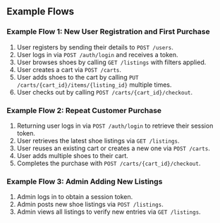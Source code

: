 ## Example Flows

### Example Flow 1: New User Registration and First Purchase

1. User registers by sending their details to `POST /users`.
2. User logs in via `POST /auth/login` and receives a token.
3. User browses shoes by calling `GET /listings` with filters applied.
4. User creates a cart via `POST /carts`.
5. User adds shoes to the cart by calling `PUT /carts/{cart_id}/items/{listing_id}` multiple times.
6. User checks out by calling `POST /carts/{cart_id}/checkout`.

### Example Flow 2: Repeat Customer Purchase

1. Returning user logs in via `POST /auth/login` to retrieve their session token.
2. User retrieves the latest shoe listings via `GET /listings`.
3. User reuses an existing cart or creates a new one via `POST /carts`.
4. User adds multiple shoes to their cart.
5. Completes the purchase with `POST /carts/{cart_id}/checkout`.

### Example Flow 3: Admin Adding New Listings

1. Admin logs in to obtain a session token.
2. Admin posts new shoe listings via `POST /listings`.
3. Admin views all listings to verify new entries via `GET /listings`.
